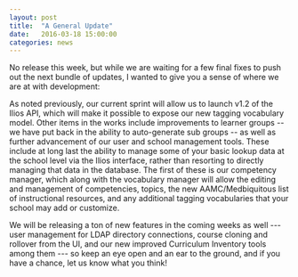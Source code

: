 ```yaml
---
layout: post
title:  "A General Update"
date:   2016-03-18 15:00:00
categories: news
---
```

No release this week, but while we are waiting for a few final fixes to push out the next bundle of updates, I wanted to give you a sense of where we are at with development:

As noted previously, our current sprint will allow us to launch v1.2 of the Ilios API, which will make it possible to expose our new tagging vocabulary model. Other items in the works include improvements to learner groups -- we have put back in the ability to auto-generate sub groups -- as well as further advancement of our user and school management tools. These include at long last the ability to manage some of your basic lookup data at the school level via the Ilios interface, rather than resorting to directly managing that data in the database. The first of these is our competency manager, which along with the vocabulary manager will allow the editing and management of competencies, topics, the new AAMC/Medbiquitous list of instructional resources, and any additional tagging vocabularies that your school may add or customize.

We will be releasing a ton of new features in the coming weeks as well --- user management for LDAP directory connections, course cloning and rollover from the UI, and our new improved Curriculum Inventory tools among them --- so keep an eye open and an ear to the ground, and if you have a chance, let us know what you think!
